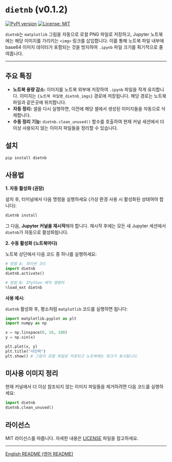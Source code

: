 # `dietnb` (v0.1.2)

[![PyPI version](https://badge.fury.io/py/dietnb.svg)](https://badge.fury.io/py/dietnb)
[![License: MIT](https://img.shields.io/badge/License-MIT-yellow.svg)](https://opensource.org/licenses/MIT)

`dietnb`는 `matplotlib` 그림을 자동으로 로컬 PNG 파일로 저장하고, Jupyter 노트북에는 해당 이미지를 가리키는 `<img>` 링크를 삽입합니다. 이를 통해 노트북 파일 내부에 base64 이미지 데이터가 포함되는 것을 방지하여 `.ipynb` 파일 크기를 획기적으로 줄여줍니다.

---

## 주요 특징

*   **노트북 용량 감소:** 이미지를 노트북 외부에 저장하여 `.ipynb` 파일을 작게 유지합니다. 이미지는 `{노트북 파일명_dietnb_imgs}` 경로에 저장됩니다. 해당 경로는 노트북 파일과 같은곳에 위치합니다.
*   **자동 정리:** 셀을 다시 실행하면, 이전에 해당 셀에서 생성된 이미지들을 자동으로 삭제합니다.
*   **수동 정리 기능:** `dietnb.clean_unused()` 함수를 호출하여 현재 커널 세션에서 더 이상 사용되지 않는 이미지 파일들을 정리할 수 있습니다.

## 설치

```bash
pip install dietnb
```

## 사용법

**1. 자동 활성화 (권장)**

설치 후, 터미널에서 다음 명령을 실행하세요 (가상 환경 사용 시 활성화된 상태여야 합니다):

```bash
dietnb install
```
그 다음, **Jupyter 커널을 재시작**해야 합니다. 재시작 후에는 모든 새 Jupyter 세션에서 `dietnb`가 자동으로 활성화됩니다.

**2. 수동 활성화 (노트북마다)**

노트북 상단에서 다음 코드 중 하나를 실행하세요:

```python
# 방법 A: 파이썬 코드
import dietnb
dietnb.activate()
```

```python
# 방법 B: IPython 매직 명령어
%load_ext dietnb
```

**사용 예시:**

`dietnb` 활성화 후, 평소처럼 `matplotlib` 코드를 실행하면 됩니다:

```python
import matplotlib.pyplot as plt
import numpy as np

x = np.linspace(0, 10, 100)
y = np.sin(x)

plt.plot(x, y)
plt.title("사인파")
plt.show() # 그림이 로컬 파일로 저장되고 노트북에는 링크가 표시됩니다.
```

## 미사용 이미지 정리

현재 커널에서 더 이상 참조되지 않는 이미지 파일들을 제거하려면 다음 코드를 실행하세요:

```python
import dietnb
dietnb.clean_unused()
```

## 라이선스

MIT 라이선스를 따릅니다. 자세한 내용은 [LICENSE](LICENSE) 파일을 참고하세요.

---
[English README (영어 README)](README.md) 